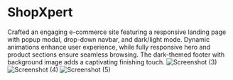 # ShopXpert
Crafted an engaging e-commerce site featuring a responsive landing page with popup modal, drop-down navbar, and dark/light mode. Dynamic animations enhance user experience, while fully responsive hero and product sections ensure seamless browsing. The dark-themed footer with background image adds a captivating finishing touch.
![Screenshot (3)](https://github.com/YogeshRauthan/ShopXpert/assets/157008951/a74ab3d1-21ff-4ec0-bcb0-e45f4acc558a)
![Screenshot (4)](https://github.com/YogeshRauthan/ShopXpert/assets/157008951/89f23db8-441a-46a5-82aa-c79dcf56569c)
![Screenshot (5)](https://github.com/YogeshRauthan/ShopXpert/assets/157008951/89173f51-923a-4ef8-8f34-fd14614c4ad1)
